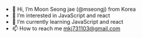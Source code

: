 - 👋 Hi, I’m Moon Seong jae (@mseongj) from Korea
- 👀 I’m interested in JavaScript and react
- 🌱 I’m currently learning JavaScript and react
- 📫 How to reach me mkj731103@gmail.com

<!---
mseongj/mseongj is a ✨ special ✨ repository because its `README.md` (this file) appears on your GitHub profile.
You can click the Preview link to take a look at your changes.
--->
